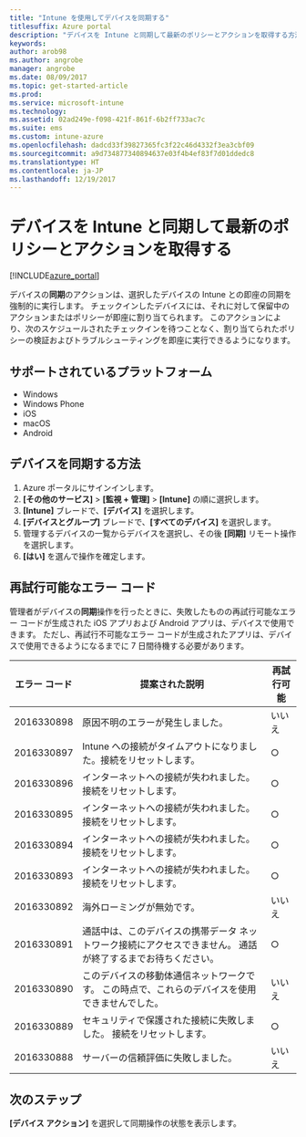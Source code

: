 ```yaml
---
title: "Intune を使用してデバイスを同期する"
titlesuffix: Azure portal
description: "デバイスを Intune と同期して最新のポリシーとアクションを取得する方法を説明します。\""
keywords: 
author: arob98
ms.author: angrobe
manager: angrobe
ms.date: 08/09/2017
ms.topic: get-started-article
ms.prod: 
ms.service: microsoft-intune
ms.technology: 
ms.assetid: 02ad249e-f098-421f-861f-6b2ff733ac7c
ms.suite: ems
ms.custom: intune-azure
ms.openlocfilehash: dadcd33f39827365fc3f22c46d4332f3ea3cbf09
ms.sourcegitcommit: a9d734877340894637e03f4b4ef83f7d01ddedc8
ms.translationtype: HT
ms.contentlocale: ja-JP
ms.lasthandoff: 12/19/2017
---
```

# <a name="sync-devices-with-intune-to-get-the-latest-policies-and-actions"></a>デバイスを Intune と同期して最新のポリシーとアクションを取得する


[!INCLUDE[azure_portal](./includes/azure_portal.md)]

デバイスの**同期**のアクションは、選択したデバイスの Intune との即座の同期を強制的に実行します。 チェックインしたデバイスには、それに対して保留中のアクションまたはポリシーが即座に割り当てられます。  このアクションにより、次のスケジュールされたチェックインを待つことなく、割り当てられたポリシーの検証およびトラブルシューティングを即座に実行できるようになります。

## <a name="supported-platforms"></a>サポートされているプラットフォーム

- Windows
- Windows Phone
- iOS
- macOS
- Android

## <a name="how-to-sync-a-device"></a>デバイスを同期する方法

1. Azure ポータルにサインインします。
2. **[その他のサービス]** > **[監視 + 管理]** > **[Intune]** の順に選択します。
3. **[Intune]** ブレードで、**[デバイス]** を選択します。
4. **[デバイスとグループ]** ブレードで、**[すべてのデバイス]** を選択します。
5. 管理するデバイスの一覧からデバイスを選択し、その後 **[同期]** リモート操作を選択します。
7. **[はい]** を選んで操作を確定します。


## <a name="retriable-error-codes"></a>再試行可能なエラー コード

管理者がデバイスの**同期**操作を行ったときに、失敗したものの再試行可能なエラー コードが生成された iOS アプリおよび Android アプリは、デバイスで使用できます。 ただし、再試行不可能なエラー コードが生成されたアプリは、デバイスで使用できるようになるまでに 7 日間待機する必要があります。


| エラー コード  | 提案された説明                                                                                                                  | 再試行可能 |
|-------------|----------------------------------------------------------------------------------------------------------------------------------------|-----------|
| 2016330898 | 原因不明のエラーが発生しました。                                                                                                             | いいえ        |
| 2016330897 | Intune への接続がタイムアウトになりました。接続をリセットします。                                                                             | ○       |
| 2016330896 | インターネットへの接続が失われました。 接続をリセットします。                                                                            | ○       |
| 2016330895 | インターネットへの接続が失われました。 接続をリセットします。                                                                            | ○       |
| 2016330894 | インターネットへの接続が失われました。 接続をリセットします。                                                                            | ○       |
| 2016330893 | インターネットへの接続が失われました。 接続をリセットします。                                                                            | ○       |
| 2016330892 | 海外ローミングが無効です。                                                                                                     | いいえ        |
| 2016330891 | 通話中は、このデバイスの携帯データ ネットワーク接続にアクセスできません。 通話が終了するまでお待ちください。 | ○       |
| 2016330890 | このデバイスの移動体通信ネットワークです。 この時点で、これらのデバイスを使用できませんでした。                                                   | いいえ        |
| 2016330889 | セキュリティで保護された接続に失敗しました。 接続をリセットします。                                                                                   | ○       |
| 2016330888 | サーバーの信頼評価に失敗しました。                                                                                                | いいえ        |

## <a name="next-steps"></a>次のステップ

**[デバイス アクション]** を選択して同期操作の状態を表示します。 
